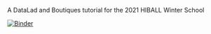 A DataLad and Boutiques tutorial for the 2021 HIBALL Winter School

[![Binder](https://binder-mcgill.conp.cloud/badge_logo.svg)](https://binder-mcgill.conp.cloud/v2/gh/neurolibre/hws/master?filepath=%2Fhome%2Fjovyan%2FDataLad_Boutiques_tutorial.ipynb)
